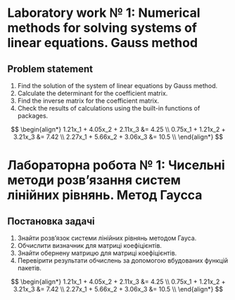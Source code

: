 # Laboratory work № 1: Numerical methods for solving systems of linear equations. Gauss method

## Problem statement
1.	Find the solution of the system of linear equations by Gauss method. 
2.	Calculate the determinant for the coefficient matrix. 
3.	Find the inverse matrix for the coefficient matrix. 
4.	Check the results of calculations using the built-in functions of packages. 

$$
\begin{align*}
1.21x_1 + 4.05x_2 + 2.11x_3 &= 4.25 \\
0.75x_1 + 1.21x_2 + 3.21x_3 &= 7.42 \\
2.27x_1 + 5.66x_2 + 3.06x_3 &= 10.5 \\
\end{align*}
$$

# Лабораторна робота № 1: Чисельні методи розв’язання систем лінійних рівнянь. Метод Гаусса

## Постановка задачі
1.	Знайти розв’язок системи лінійних рівнянь методом Гауса. 
2.	Обчислити визначник для матриці коефіцієнтів. 
3.	Знайти обернену матрицю для матриці коефіцієнтів. 
4.	Перевірити результати обчислень за допомогою вбудованих функцій пакетів. 

$$
\begin{align*}
1.21x_1 + 4.05x_2 + 2.11x_3 &= 4.25 \\
0.75x_1 + 1.21x_2 + 3.21x_3 &= 7.42 \\
2.27x_1 + 5.66x_2 + 3.06x_3 &= 10.5 \\
\end{align*}
$$

